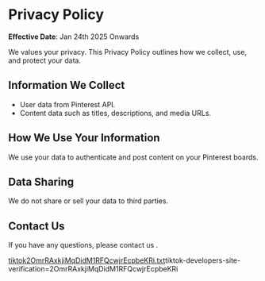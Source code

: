 # Privacy Policy

**Effective Date**: Jan 24th 2025 Onwards

We values your privacy. This Privacy Policy outlines how we collect, use, and protect your data.

## Information We Collect

- User data from Pinterest API.
- Content data such as titles, descriptions, and media URLs.

## How We Use Your Information

We use your data to authenticate and post content on your Pinterest boards.

## Data Sharing

We do not share or sell your data to third parties.

## Contact Us

If you have any questions, please contact us .


[tiktok2OmrRAxkjiMqDidM1RFQcwjrEcpbeKRi.txt](https://github.com/user-attachments/files/18545054/tiktok2OmrRAxkjiMqDidM1RFQcwjrEcpbeKRi.txt)tiktok-developers-site-verification=2OmrRAxkjiMqDidM1RFQcwjrEcpbeKRi




